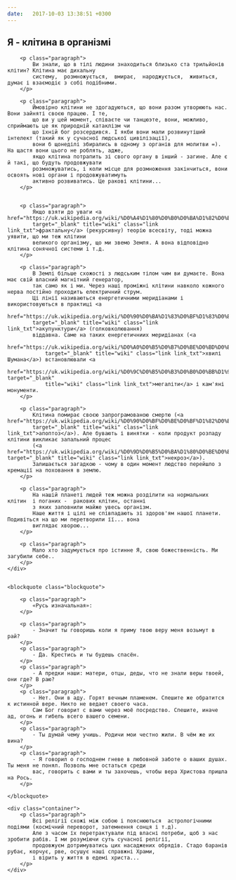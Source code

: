 ```yaml
---
date:   2017-10-03 13:38:51 +0300
---
```


<article class="article">
	<div class="container">
		<h1 class="title">Я - клітина в організмі</h1>

		<p class="paragraph">
			Ви знали, що в тілі людини знаходиться близько ста трильйонів клітин? Клітина має дихальну 
			систему,  розмножується,  вмирає,  народжується,  живиться,  думає і взаємодіє з собі подібними.
		</p>

		<p class="paragraph">
			Ймовірно клітини не здогадуються, що вони разом утворюють нас. Вони зайняті своєю працею. І те, 
			що ви у цей момент, співаєте чи танцюэте, вони, можливо, сприймають це як природній катаклізм чи 
			що їхній бог розсердився. І якби вони мали розвинутіший інтелект (такий як у сучасної людської цивілізації), 
			вони б щонеділі збирались в одному з органів для молитви =). На щастя вони цього не роблять, адже, 
			якщо клітина потрапить зі свого органу в інший - загине. Але є й такі, що будуть продовжувати 
			розмножуватись, і коли місце для розмноження закінчиться, вони освоять нові органи і продовжуватимуть 
			активно розвиватись. Це ракові клітини...
		</p>


		<p class="paragraph">
			Якщо взяти до уваги <a href="https://uk.wikipedia.org/wiki/%D0%A4%D1%80%D0%B0%D0%BA%D1%82%D0%B0%D0%BB" 
			target="_blank" title="wiki" class="link link_txt">фрактальну</a> (рекурсивну) теорію всесвіту, тоді можна уявити, що ми теж клітини 
			великого організму, що ми звемо Земля. А вона відповідно клітина сонячної системи і т.д.
		</p>

		<p class="paragraph">
			В Землі більше схожості з людським тілом чим ви думаєте. Вона має свій власний магнітний генератор, 
			так само як і ми. Через наші проміжні клітини навколо кожного нерва постійно проходить електричний струм. 
			Ці лінії називаються енергетичними меридіанами і використовуються в практиці <a 
			href="https://uk.wikipedia.org/wiki/%D0%90%D0%BA%D1%83%D0%BF%D1%83%D0%BD%D0%BA%D1%82%D1%83%D1%80%D0%B0" 
			target="_blank" title="wiki" class="link link_txt">акупунктури</a> (голковколювання) 
			віддавна. Саме на таких енергетичниих меридіанах (<a 
				href="https://uk.wikipedia.org/wiki/%D0%A0%D0%B5%D0%B7%D0%BE%D0%BD%D0%B0%D0%BD%D1%81_%D0%A8%D1%83%D0%BC%D0%B0%D0%BD%D0%B0" 
				target="_blank" title="wiki" class="link link_txt">хвилі Шумана</a>) встановлювали <a 
				href="https://uk.wikipedia.org/wiki/%D0%9C%D0%B5%D0%B3%D0%B0%D0%BB%D1%96%D1%82%D0%B8" target="_blank" 
				title="wiki" class="link link_txt">мегаліти</a> і кам'яні монументи.
		</p>

		<p class="paragraph">
			Клітина помирає своєю запрограмованою смертю (<a href="https://uk.wikipedia.org/wiki/%D0%90%D0%BF%D0%BE%D0%BF%D1%82%D0%BE%D0%B7" 
			target="_blank" title="wiki" class="link link_txt">апоптоз</a>). Але бувають і винятки - коли продукт розпаду клітини викликає запальний процес 
			(<a href="https://uk.wikipedia.org/wiki/%D0%9D%D0%B5%D0%BA%D1%80%D0%BE%D0%B7" target="_blank" title="wiki" class="link link_txt">некроз</a>). 
			Залишається загадкою - чому в один момент людство перейшло з кремації на поховання в землю.
		</p>

		<p class="paragraph">
			На нашій планеті людей теж можна розділити на нормальних клітин  і поганих -  ракових клітин, останні 
			з яких заповнили майже увесь організм. 
			Наше життя і цілі не співпадають зі здоров'ям нашої планети. Подивіться на що ми перетворили її... вона 
			виглядає хворою...
		</p>

		<p class="paragraph">
			Мало хто задумується про істинне Я, свою божественність. Ми загубили себе..
		</p>
	</div>
	

	<blockquote class="blockquote">

		<p class="paragraph">
			«Русь изначальная»:
		</p>

		<p class="paragraph">
			- Значит ты говоришь коли я приму твою веру меня возьмут в рай?
		</p>
		<p class="paragraph">
			- Да. Крестись и ты будешь спасён.
		</p>
		<p class="paragraph">
			- А предки наши: матери, отцы, деды, что не знали веры твоей, они где? В раю?
		</p>
		<p class="paragraph">
			- Нет. Они в аду. Горят вечным пламенем. Спешите же обратится к истинной вере. Никто не ведает своего часа. 
			Сам Бог говорит с вами через моё посредство. Спешите, иначе ад, огонь и гибель всего вашего семени.
		</p>
		<p class="paragraph">
			- Ты думай чему учишь. Родичи мои честно жили. В чём же их вина?
		</p>
		<p class="paragraph">
			- Я говорил о господнем гневе в любовной заботе о ваших душах. Ты меня не понял. Позволь мне остаться среди 
			вас, говорить с вами и ты захочешь, чтобы вера Христова пришла на Рось.
		</p>

	</blockquote>

	<div class="container">
		<p class="paragraph">
			Всі релігії схожі між собою і пояснюються  астрологічними подіями (космічний переворот, затемнення сонця і т.д). 
			Але з часом їх перетрактували під власні потреби, щоб з нас зробити рабів. І ми розуміючи суть сучасної релігії, 
			продовжуєм дотримуватись цих насаджених обрядів. Стадо баранів рубає, корчує, рве, осушує наші справжні Храми, 
			і вірить у життя в едемі христа...
		</p>
	</div>

</article>
